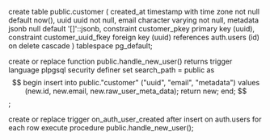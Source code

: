 create table
  public.customer (
    created_at timestamp with time zone not null default now(),
    uuid uuid not null,
    email character varying not null,
    metadata jsonb null default '[]'::jsonb,
    constraint customer_pkey primary key (uuid),
    constraint customer_uuid_fkey foreign key (uuid) references auth.users (id) on delete cascade
  ) tablespace pg_default;

create or replace function public.handle_new_user()
returns trigger
language plpgsql
security definer
set search_path = public
as $$
begin
  insert into public."customer" ("uuid", "email", "metadata")
  values (new.id, new.email, new.raw_user_meta_data);
  return new;
end;
$$;

create or replace trigger on_auth_user_created
after insert on auth.users
for each row
execute procedure public.handle_new_user();
